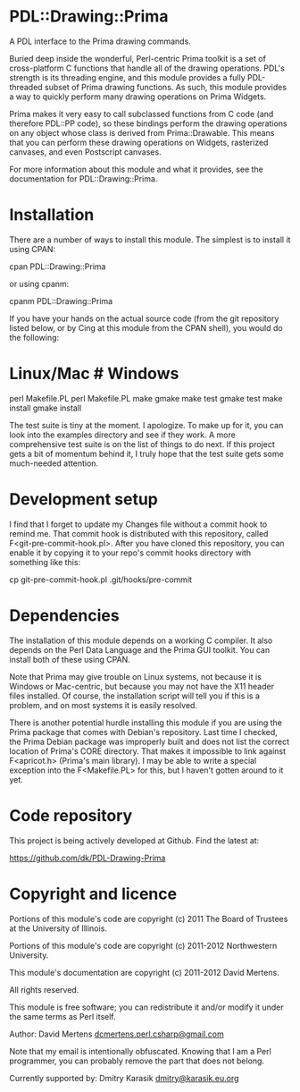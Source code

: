 PDL::Drawing::Prima
===================

A PDL interface to the Prima drawing commands.

Buried deep inside the wonderful, Perl-centric Prima toolkit is a set of
cross-platform C functions that handle all of the drawing operations. PDL's
strength is its threading engine, and this module provides a fully
PDL-threaded subset of Prima drawing functions. As such, this module
provides a way to quickly perform many drawing operations on Prima Widgets.

Prima makes it very easy to call subclassed functions from C code (and
therefore PDL::PP code), so these bindings perform the drawing operations on
any object whose class is derived from Prima::Drawable. This means that
you can perform these drawing operations on Widgets, rasterized canvases,
and even Postscript canvases.

For more information about this module and what it provides, see the
documentation for PDL::Drawing::Prima.

Installation
============

There are a number of ways to install this module. The simplest is to
install it using CPAN:

  cpan PDL::Drawing::Prima

or using cpanm:

  cpanm PDL::Drawing::Prima

If you have your hands on the actual source code (from the git repository
listed below, or by C<look>ing at this module from the CPAN shell), you
would do the following:


  # Linux/Mac           # Windows
  perl Makefile.PL      perl Makefile.PL
  make                  gmake
  make test             gmake test
  make install          gmake install

The test suite is tiny at the moment. I apologize. To make up for it, you
can look into the examples directory and see if they work. A more
comprehensive test suite is on the list of things to do next.
If this project gets a bit of momentum behind it, I truly hope that the
test suite gets some much-needed attention.

Development setup
=================

I find that I forget to update my Changes file without a commit hook to remind
me. That commit hook is distributed with this repository, called
F<git-pre-commit-hook.pl>. After you have cloned this repository, you can enable
it by copying it to your repo's commit hooks directory with something like this:

  cp git-pre-commit-hook.pl .git/hooks/pre-commit

Dependencies
============

The installation of this module depends on a working C compiler. It also
depends on the Perl Data Language and the Prima GUI toolkit. You can
install both of these using CPAN.

Note that Prima may give trouble on Linux systems, not because it is Windows
or Mac-centric, but because you may not have the X11 header files installed.
Of course, the installation script will tell you if this is a problem, and
on most systems it is easily resolved.

There is another potential hurdle installing this module if you are using
the Prima package that comes with Debian's repository. Last time I checked,
the Prima Debian package was improperly built and does not list the correct
location of Prima's CORE directory. That makes it impossible to link against
F<apricot.h> (Prima's main library). I may be able to write a special
exception into the F<Makefile.PL> for this, but I haven't gotten around to it
yet.


Code repository
===============

This project is being actively developed at Github. Find the latest at:

  https://github.com/dk/PDL-Drawing-Prima

Copyright and licence
=====================

Portions of this module's code are copyright (c) 2011 The Board of Trustees at
the University of Illinois.

Portions of this module's code are copyright (c) 2011-2012 Northwestern
University.

This module's documentation are copyright (c) 2011-2012 David Mertens.

All rights reserved.

This module is free software; you can redistribute it and/or
modify it under the same terms as Perl itself.

Author: David Mertens <dcmertens.perl.csharp@gmail.com>

Note that my email is intentionally obfuscated. Knowing that I am a
Perl programmer, you can probably remove the part that does not belong.

Currently supported by: Dmitry Karasik <dmitry@karasik.eu.org>
